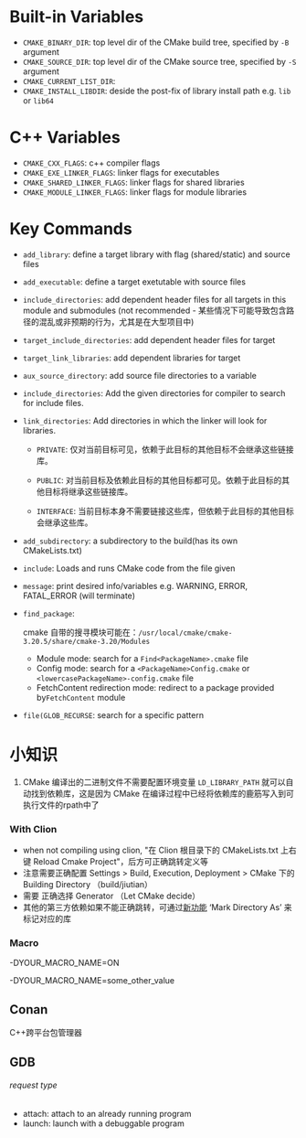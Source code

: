# Built-in Variables

- `CMAKE_BINARY_DIR`: top level dir of the CMake build tree, specified by `-B` argument 
- `CMAKE_SOURCE_DIR`: top level dir of the CMake source tree, specified by `-S` argument
- `CMAKE_CURRENT_LIST_DIR`: 
- `CMAKE_INSTALL_LIBDIR`: deside the post-fix of library install path e.g. `lib` or `lib64`



# C++ Variables

- `CMAKE_CXX_FLAGS`:  c++ compiler flags
- `CMAKE_EXE_LINKER_FLAGS`: linker flags for executables
- `CMAKE_SHARED_LINKER_FLAGS`: linker flags for shared libraries
- `CMAKE_MODULE_LINKER_FLAGS`: linker flags for module libraries



# Key Commands

- `add_library`: define a target library with flag (shared/static) and source files

- `add_executable`: define a target exetutable with source files

- `include_directories`: add dependent header files for all targets in this module and submodules (not recommended - 某些情况下可能导致包含路径的混乱或非预期的行为，尤其是在大型项目中)

- `target_include_directories`: add dependent header files for target

- `target_link_libraries`: add dependent libraries for target

- `aux_source_directory`: add source file directories to a variable

- `include_directories`: Add the given directories for compiler to search for include files. 

- `link_directories`: Add directories in which the linker will look for libraries.

  - `PRIVATE`: 仅对当前目标可见，依赖于此目标的其他目标不会继承这些链接库。

  - `PUBLIC`: 对当前目标及依赖此目标的其他目标都可见。依赖于此目标的其他目标将继承这些链接库。

  - `INTERFACE`: 当前目标本身不需要链接这些库，但依赖于此目标的其他目标会继承这些库。

- `add_subdirectory`: a subdirectory to the build(has its own CMakeLists.txt)

- `include`: Loads and runs CMake code from the file given

- `message`: print desired info/variables e.g. WARNING, ERROR, FATAL_ERROR (will terminate)

- `find_package`: 

  cmake 自带的搜寻模块可能在：`/usr/local/cmake/cmake-3.20.5/share/cmake-3.20/Modules`

  - Module mode: search for a `Find<PackageName>.cmake` file
  - Config mode: search for a `<PackageName>Config.cmake` or `<lowercasePackageName>-config.cmake` file
  - FetchContent redirection mode: redirect to a package provided by`FetchContent` module

- `file(GLOB_RECURSE`: search for a specific pattern




# 小知识

1. CMake 编译出的二进制文件不需要配置环境变量 `LD_LIBRARY_PATH` 就可以自动找到依赖库，这是因为 CMake 在编译过程中已经将依赖库的鹿筋写入到可执行文件的rpath中了



### With Clion

- when not compiling using clion, "在 Clion 根目录下的 CMakeLists.txt 上右键 Reload Cmake Project"，后方可正确跳转定义等
- 注意需要正确配置 Settings > Build, Execution, Deployment > CMake 下的 Building Directory （build/jiutian）
- 需要 正确选择 Generator （Let CMake decide）
- 其他的第三方依赖如果不能正确跳转，可通过[新功能](https://intellij-support.jetbrains.com/hc/en-us/articles/207253135-CLion-fails-to-find-some-of-my-headers-Where-does-it-search-for-them-) ‘Mark Directory As’ 来标记对应的库 

### Macro

-DYOUR_MACRO_NAME=ON

-DYOUR_MACRO_NAME=some_other_value



## Conan

C++跨平台包管理器



## GDB

###### request type 

- attach: attach to an already running program
- launch: launch with a debuggable program